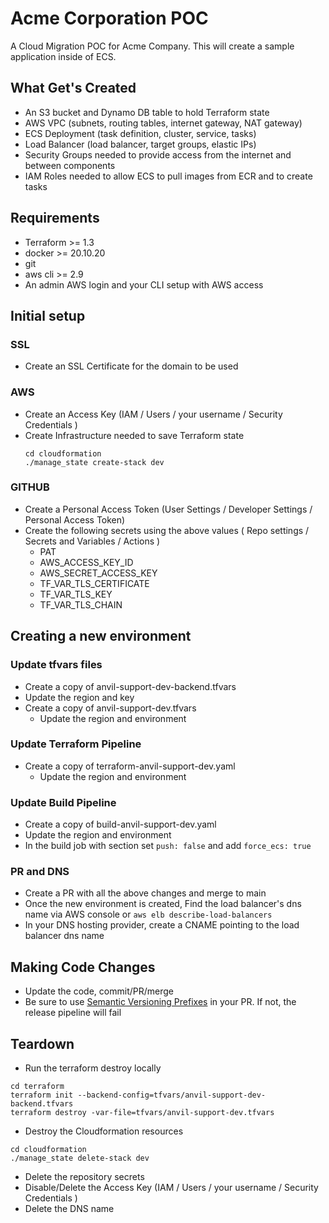 # Acme Corporation POC
A Cloud Migration POC for Acme Company. This will create a sample application inside of ECS. 

## What Get's Created
- An S3 bucket and Dynamo DB table to hold Terraform state
- AWS VPC (subnets, routing tables, internet gateway, NAT gateway)
- ECS Deployment (task definition, cluster, service, tasks)
- Load Balancer (load balancer, target groups, elastic IPs)
- Security Groups needed to provide access from the internet and between components
- IAM Roles needed to allow ECS to pull images from ECR and to create tasks

## Requirements
- Terraform >= 1.3
- docker >= 20.10.20
- git
- aws cli >= 2.9
- An admin AWS login and your CLI setup with AWS access

## Initial setup
### SSL
- Create an SSL Certificate for the domain to be used

### AWS
- Create an Access Key (IAM / Users / your username / Security Credentials )
- Create Infrastructure needed to save Terraform state 
  ```
  cd cloudformation
  ./manage_state create-stack dev
  ```

### GITHUB
- Create a Personal Access Token (User Settings / Developer Settings / Personal Access Token)
- Create the following secrets using the above values ( Repo settings / Secrets and Variables / Actions )
  - PAT
  - AWS_ACCESS_KEY_ID
  - AWS_SECRET_ACCESS_KEY
  - TF_VAR_TLS_CERTIFICATE
  - TF_VAR_TLS_KEY
  - TF_VAR_TLS_CHAIN

## Creating a new environment

### Update tfvars files
- Create a copy of anvil-support-dev-backend.tfvars
-   Update the region and key
- Create a copy of anvil-support-dev.tfvars
    - Update the region and environment

### Update Terraform Pipeline
- Create a copy of terraform-anvil-support-dev.yaml
    - Update the region and environment

### Update Build Pipeline
- Create a copy of build-anvil-support-dev.yaml
- Update the region and environment
- In the build job with section set `push: false` and add `force_ecs: true`

### PR and DNS
- Create a PR with all the above changes and merge to main
- Once the new environment is created, Find the load balancer's dns name via AWS console or `aws elb describe-load-balancers`
- In your DNS hosting provider, create a CNAME pointing to the load balancer dns name

## Making Code Changes
- Update the code, commit/PR/merge
- Be sure to use [Semantic Versioning Prefixes](https://semver.org/) in your PR. If not, the release pipeline will fail


## Teardown
- Run the terraform destroy locally
```
cd terraform 
terraform init --backend-config=tfvars/anvil-support-dev-backend.tfvars 
terraform destroy -var-file=tfvars/anvil-support-dev.tfvars
```
- Destroy the Cloudformation resources
```
cd cloudformation
./manage_state delete-stack dev
```
- Delete the repository secrets
- Disable/Delete the Access Key (IAM / Users / your username / Security Credentials )
- Delete the DNS name